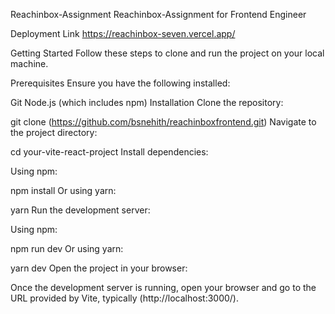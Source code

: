 Reachinbox-Assignment
Reachinbox-Assignment for Frontend Engineer

Deployment Link
https://reachinbox-seven.vercel.app/

Getting Started
Follow these steps to clone and run the project on your local machine.

Prerequisites
Ensure you have the following installed:

Git
Node.js (which includes npm)
Installation
Clone the repository:

git clone (https://github.com/bsnehith/reachinboxfrontend.git)
Navigate to the project directory:

cd your-vite-react-project
Install dependencies:

Using npm:

npm install
Or using yarn:

yarn
Run the development server:

Using npm:

npm run dev
Or using yarn:

yarn dev
Open the project in your browser:

Once the development server is running, open your browser and go to the URL provided by Vite, typically (http://localhost:3000/).
